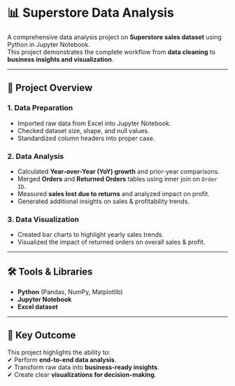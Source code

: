 # 📊 Superstore Data Analysis

A comprehensive data analysis project on **Superstore sales dataset** using Python in Jupyter Notebook.  
This project demonstrates the complete workflow from **data cleaning** to **business insights and visualization**.

---

## 🔹 Project Overview  

### 1. Data Preparation  
- Imported raw data from Excel into Jupyter Notebook.  
- Checked dataset size, shape, and null values.  
- Standardized column headers into proper case.  

### 2. Data Analysis  
- Calculated **Year-over-Year (YoY) growth** and prior-year comparisons.  
- Merged **Orders** and **Returned Orders** tables using inner join on `Order ID`.  
- Measured **sales lost due to returns** and analyzed impact on profit.  
- Generated additional insights on sales & profitability trends.  

### 3. Data Visualization  
- Created bar charts to highlight yearly sales trends.  
- Visualized the impact of returned orders on overall sales & profit.  

---

## 🛠️ Tools & Libraries  
- **Python** (Pandas, NumPy, Matplotlib)  
- **Jupyter Notebook**  
- **Excel dataset**  

---

## 📌 Key Outcome  
This project highlights the ability to:  
✔ Perform **end-to-end data analysis**.  
✔ Transform raw data into **business-ready insights**.  
✔ Create clear **visualizations for decision-making**.  
